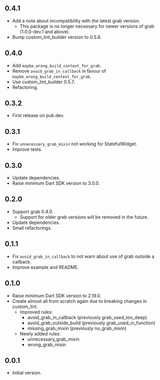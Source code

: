 ## 0.4.1

- Add a note about incompatibility with the latest grab version.
    - This package is no longer necessary for newer versions of grab (1.0.0-dev.1 and above).
- Bump custom_lint_builder version to 0.5.8.

## 0.4.0

- Add `maybe_wrong_build_context_for_grab`.
- Remove `avoid_grab_in_callback` in favour of `maybe_wrong_build_context_for_grab`.
- Use custom_lint_builder 0.5.7.
- Refactoring.

## 0.3.2

- First release on pub.dev.

## 0.3.1

- Fix `unnecessary_grab_mixin` not working for StatefulWidget.
- Improve tests.

## 0.3.0

- Update dependencies.
- Raise minimum Dart SDK version to 3.0.0.

## 0.2.0

- Support grab 0.4.0.
    - Support for older grab versions will be removed in the future.
- Update dependencies.
- Small refactorings.

## 0.1.1

- Fix `avoid_grab_in_callback` to not warn about use of grab outside a callback.
- Improve example and README.

## 0.1.0

- Raise minimum Dart SDK version to 2.19.0.
- Create almost all from scratch again due to breaking changes in custom_lint.
    - Improved rules:
        - avoid_grab_in_callback (previously grab_used_too_deep)
        - avoid_grab_outside_build (previously grab_used_in_function)
        - missing_grab_mixin (previously no_grab_mixin)
    - Newly added rules:
        - unnecessary_grab_mixin
        - wrong_grab_mixin

## 0.0.1

- Initial version.
